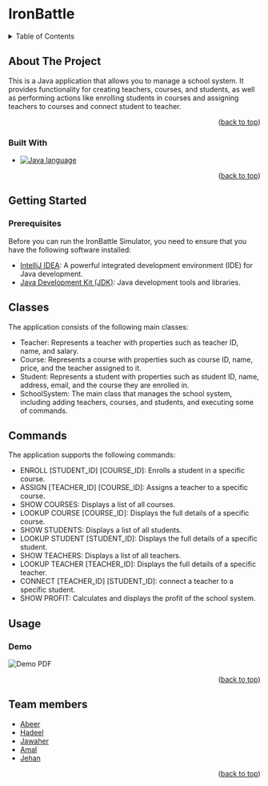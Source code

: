 # IronBattle
<a name="readme-top"></a>

<!-- TABLE OF CONTENTS -->
<details>
  <summary>Table of Contents</summary>
  <ol>
    <li>
      <a href="#about-the-project">About The Project</a>
      <ul>
        <li><a href="#built-with">Built With</a></li>
      </ul>
    </li>
    <li>
      <a href="#getting-started">Getting Started</a>
      <ul>
          <li><a href="## Classes">Classes</a></li>
          <li><a href="### Prerequisites">Prerequisites</a></li>
          <li><a href="## Commands">Commands</a></li>
      </ul>
    </li>
    <li><a href="#usage">Usage</a></li>
    <li><a href="#roadmap">Roadmap</a></li>
    <li><a href="#team-members">Team members</a></li>
 
  </ol>
</details>


<!-- ABOUT THE PROJECT -->
## About The Project


This is a Java application that allows you to manage a school system. It provides functionality for creating teachers, courses, and students, as well as performing actions like enrolling students in courses and assigning teachers to courses and connect student to teacher.


<p align="right">(<a href="#readme-top">back to top</a>)</p>

### Built With


* [![Java language][Java]][Java-url]


<p align="right">(<a href="#readme-top">back to top</a>)</p>


<!-- GETTING STARTED -->
## Getting Started


### Prerequisites

 Before you can run the IronBattle Simulator, you need to ensure that you have the following software installed:

- [IntelliJ IDEA](https://www.jetbrains.com/idea/): A powerful integrated development environment (IDE) for Java development.
- [Java Development Kit (JDK)](https://www.oracle.com/java/technologies/javase-downloads.html): Java development tools and libraries.

  

  
## Classes

The application consists of the following main classes:

- Teacher: Represents a teacher with properties such as teacher ID, name, and salary.
- Course: Represents a course with properties such as course ID, name, price, and the teacher assigned to it.
- Student: Represents a student with properties such as student ID, name, address, email, and the course they are enrolled in.
- SchoolSystem: The main class that manages the school system, including adding teachers, courses, and students, and executing some of commands.

## Commands

The application supports the following commands:

- ENROLL [STUDENT_ID] [COURSE_ID]: Enrolls a student in a specific course.
- ASSIGN [TEACHER_ID] [COURSE_ID]: Assigns a teacher to a specific course.
- SHOW COURSES: Displays a list of all courses.
- LOOKUP COURSE [COURSE_ID]: Displays the full details of a specific course.
- SHOW STUDENTS: Displays a list of all students.
- LOOKUP STUDENT [STUDENT_ID]: Displays the full details of a specific student.
- SHOW TEACHERS: Displays a list of all teachers.
- LOOKUP TEACHER [TEACHER_ID]: Displays the full details of a specific teacher.
- CONNECT [TEACHER_ID] [STUDENT_ID]: connect a teacher to a specific student.
- SHOW PROFIT: Calculates and displays the profit of the school system.






## Usage

### Demo
![Demo PDF](https://drive.google.com/file/d/13IEYw4QQn1k3q4e3jgfBcx5oRgJ65XjG/view?usp=sharing)


<p align="right">(<a href="#readme-top">back to top</a>)</p>






<!-- Team members -->
## Team members
- [Abeer](https://github.com/AbeerAhmadAS)
- [Hadeel](https://github.com/HadeelNaif)
- [Jawaher](https://github.com/jawahermut)
- [Amal](https://github.com/sadoma2000)
- [Jehan](https://github.com/afaf99)

 
<p align="right">(<a href="#readme-top">back to top</a>)</p>

[Java]: https://img.shields.io/badge/java-000000?style=for-the-badge&logo=java
[Java-url]: https://www.java.com/en/
